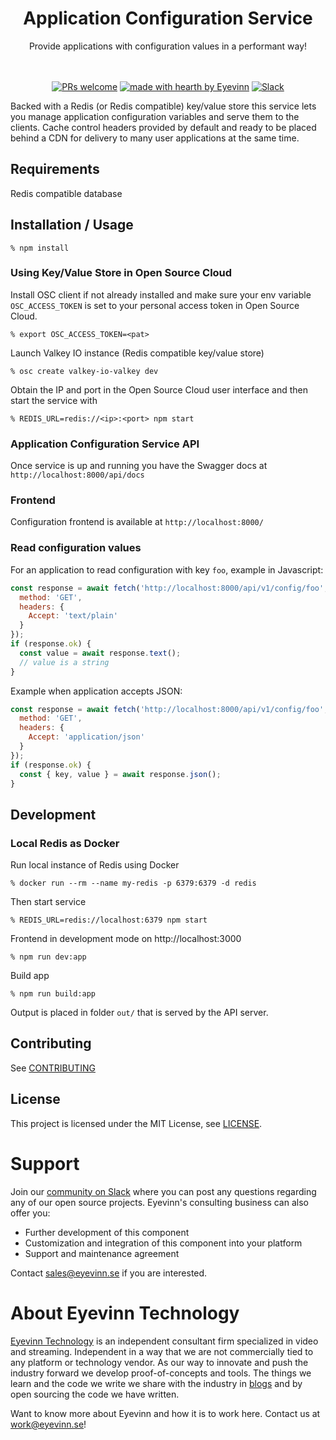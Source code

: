 <h1 align="center">
  Application Configuration Service
</h1>

<div align="center">
  Provide applications with configuration values in a performant way!
  <br />
  <br />
</div>

<div align="center">
<br />

[![PRs welcome](https://img.shields.io/badge/PRs-welcome-ff69b4.svg?style=flat-square)](https://github.com/eyevinn/{{repo-name}}/issues?q=is%3Aissue+is%3Aopen+label%3A%22help+wanted%22)
[![made with hearth by Eyevinn](https://img.shields.io/badge/made%20with%20%E2%99%A5%20by-Eyevinn-59cbe8.svg?style=flat-square)](https://github.com/eyevinn)
[![Slack](http://slack.streamingtech.se/badge.svg)](http://slack.streamingtech.se)

</div>

Backed with a Redis (or Redis compatible) key/value store this service lets you manage application configuration variables and serve them to the clients. Cache control headers provided by default and ready to be placed behind a CDN for delivery to many user applications at the same time.

## Requirements

Redis compatible database

## Installation / Usage

```
% npm install
```

### Using Key/Value Store in Open Source Cloud

Install OSC client if not already installed and make sure your env variable `OSC_ACCESS_TOKEN` is set to your personal access token in Open Source Cloud.

```
% export OSC_ACCESS_TOKEN=<pat>
```

Launch Valkey IO instance (Redis compatible key/value store)

```
% osc create valkey-io-valkey dev
```

Obtain the IP and port in the Open Source Cloud user interface and then start the service with

```
% REDIS_URL=redis://<ip>:<port> npm start
```

### Application Configuration Service API

Once service is up and running you have the Swagger docs at `http://localhost:8000/api/docs`

### Frontend

Configuration frontend is available at `http://localhost:8000/`

### Read configuration values

For an application to read configuration with key `foo`, example in Javascript:

```javascript
const response = await fetch('http://localhost:8000/api/v1/config/foo', {
  method: 'GET',
  headers: {
    Accept: 'text/plain'
  }
});
if (response.ok) {
  const value = await response.text();
  // value is a string
}
```

Example when application accepts JSON:

```javascript
const response = await fetch('http://localhost:8000/api/v1/config/foo', {
  method: 'GET',
  headers: {
    Accept: 'application/json'
  }
});
if (response.ok) {
  const { key, value } = await response.json();
}
```

## Development

### Local Redis as Docker

Run local instance of Redis using Docker

```
% docker run --rm --name my-redis -p 6379:6379 -d redis
```

Then start service

```
% REDIS_URL=redis://localhost:6379 npm start
```

Frontend in development mode on http://localhost:3000

```
% npm run dev:app
```

Build app

```
% npm run build:app
```

Output is placed in folder `out/` that is served by the API server.

## Contributing

See [CONTRIBUTING](CONTRIBUTING.md)

## License

This project is licensed under the MIT License, see [LICENSE](LICENSE).

# Support

Join our [community on Slack](http://slack.streamingtech.se) where you can post any questions regarding any of our open source projects. Eyevinn's consulting business can also offer you:

- Further development of this component
- Customization and integration of this component into your platform
- Support and maintenance agreement

Contact [sales@eyevinn.se](mailto:sales@eyevinn.se) if you are interested.

# About Eyevinn Technology

[Eyevinn Technology](https://www.eyevinntechnology.se) is an independent consultant firm specialized in video and streaming. Independent in a way that we are not commercially tied to any platform or technology vendor. As our way to innovate and push the industry forward we develop proof-of-concepts and tools. The things we learn and the code we write we share with the industry in [blogs](https://dev.to/video) and by open sourcing the code we have written.

Want to know more about Eyevinn and how it is to work here. Contact us at work@eyevinn.se!
